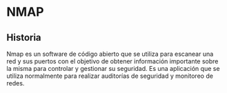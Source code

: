 # NMAP
## Historia



Nmap es un software de código abierto que se utiliza para escanear
una red y sus puertos con el objetivo de obtener información importante sobre la misma para controlar y gestionar su seguridad. 
Es una aplicación que se utiliza normalmente para realizar auditorías de seguridad y monitoreo de redes.

